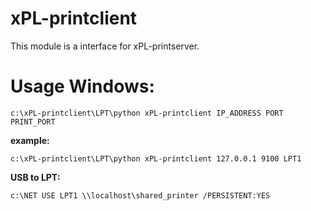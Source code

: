 # xPL-printclient
This module is a interface for xPL-printserver.

# Usage Windows:

```console
c:\xPL-printclient\LPT\python xPL-printclient IP_ADDRESS PORT PRINT_PORT
```
<strong>example:</strong> <br>

```console
c:\xPL-printclient\LPT\python xPL-printclient 127.0.0.1 9100 LPT1
```

<strong>USB to LPT:</strong> <br>

```console
c:\NET USE LPT1 \\localhost\shared_printer /PERSISTENT:YES
```
